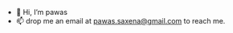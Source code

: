 - 👋 Hi, I’m pawas
- 📫 drop me an email at pawas.saxena@gmail.com to reach me. 

<!---
pawas-saxena-paragon/pawas-saxena-paragon is a ✨ special ✨ repository because its `README.md` (this file) appears on your GitHub profile.
You can click the Preview link to take a look at your changes.
--->
